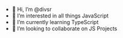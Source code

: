 - 👋 Hi, I’m @divsr
- 👀 I’m interested in all things JavaScript
- 🌱 I’m currently learning TypeScript
- 💞️ I’m looking to collaborate on JS Projects

<!---
divsr/divsr is a ✨ special ✨ repository because its `README.md` (this file) appears on your GitHub profile.
You can click the Preview link to take a look at your changes.
--->
